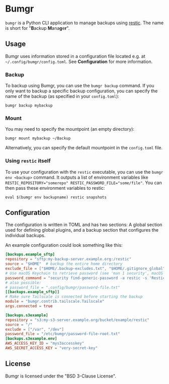 # Bumgr

`bumgr` is a Python CLI application to manage backups using [restic](https://restic.net/).
The name is short for "**B**ackup **M**ana**g**e**r**".

## Usage

Bumgr uses information stored in a configuration file located e.g. at
`~/.config/bumgr/config.toml`. See **Configuration** for more information.

### Backup

To backup using Bumgr, you can use the `bumgr backup` command. If you
only want to backup a specific backup configuration, you can specify
the name of the backup (as specified in your `config.toml`):
```shell
bumgr backup mybackup
```

### Mount

You may need to specify the mountpoint (an empty directory):
```shell
bumgr mount mybackup ~/Backup
```

Alternatively, you can specify the default mountpoint in the `config.toml`
file.

### Using `restic` itself

To use your configuration with the `restic` executable, you can use the
`bumgr env <backup>` command. It outputs a list of environment variables
like `RESTIC_REPOSITORY="somerepo" RESTIC_PASSWORD_FILE="some/file"`.
You can then pass these environment variables to restic:
```shell
eval $(bumgr env backupname) restic snapshots
```

## Configuration

The configuration is written in TOML and has two sections: A global section
used for defining global plugins, and a backup section that configures the
individual backups.

An example configuration could look something like this:

```toml
[backups.example_sftp]
repository = "sftp:my-backup-server.example.org:/restic"
source = "$HOME"  # backup the entire home directory
exclude_file = ["$HOME/.backup-excludes.txt", "$HOME/.gitignore_global"]
# Use macOS Keychain to retrieve password (see 'man 1 security', macOS only)
password_command = "security find-generic-password -a restic -s 'Restic Backup' -g -w"
# also possible:
# password_file = ".config/bumgr/password-file.txt"
[[backups.example_sftp]]
# Make sure Tailscale is connected before starting the backup
module = "bumgr.contrib.tailscale.Tailscale"
args.connected = true

[backups.s3example]
repository = "s3:my-s3-server.example.org/bucket/example/restic"
source = "/"
exclude = ["/var", "/dev"]
password_file = "/etc/bumgr/password-file-root.txt"
[backups.s3example.env]
AWS_ACCESS_KEY_ID = "mys3accesskey"
AWS_SECRET_ACCESS_KEY = "very-secret-key"
```

## License

Bumgr is licensed under the "BSD 3-Clause License".
